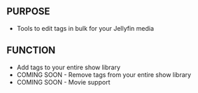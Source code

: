 ## PURPOSE
* Tools to edit tags in bulk for your Jellyfin media
## FUNCTION
* Add tags to your entire show library
* COMING SOON - Remove tags from your entire show library
* COMING SOON - Movie support
